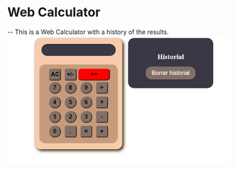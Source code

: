 # Web Calculator 

-- This is a Web Calculator with a history of the results. 
![preview-img](preview-img.png)
